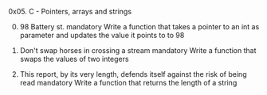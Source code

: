 0x05. C - Pointers, arrays and strings

0. 98 Battery st.
mandatory
Write a function that takes a pointer to an int as parameter and updates the value it points to to 98

1. Don't swap horses in crossing a stream
mandatory
Write a function that swaps the values of two integers

2. This report, by its very length, defends itself against the risk of being read
mandatory
Write a function that returns the length of a string

